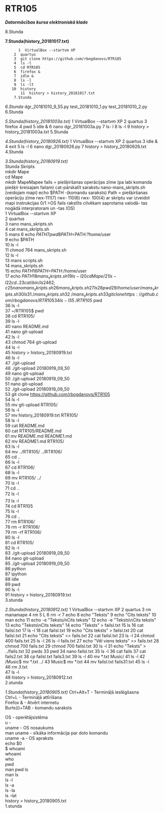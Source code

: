 # RTR105
***Datormācības kursa elektroniskā klade***
    
8.Stunda   
       
**7.Stunda(history_20181017.txt)**
```
      1  VirtualBox --startvm XP
    2  quartus
    3  git clone https://github.com/rbogdanovs/RTR105
    4  ls -l
    5  cd RTR105
    6  firefox &
    7  idle &
    8  ls -l
    9  ls -lt
   10  history
       11  history > history_20181017.txt
    7.Stunda
```
*6.Stunda*
    dgr_20181010_9_55.py
    test_20181010_1.py
    test_20181010_2.py
    6.Stunda

*5.Stunda(history_20181003a.txt)*
      1  VirtualBox --startvm XP
    2  quartus
    3  firefox
    4  pwd
    5  idle &
    6  nano dgr_20181003a.py
    7  ls- l
    8  ls -l
       9  history > history_20181003a.txt
    5.Stunda

*4.Stunda(history_20180926.txt)*
      1  VirtualBox --startvm XP
    2  quartus
    3  idle &
    4  exit
    5  ls -l
    6  nano dgr_20180926.py
       7  history > history_20180926.txt
    4.Stunda

*3.Stunda(history_20180919.txt)*   
      Stunda Skripts  
  mkdir Mape  
  cd	Mape  
  mkdir MapeMapee fails = piešķiršanas operācijas zīme (pa labi komanda piešķir kreisajam failam) cat-pārskatīt sarakstu nano-mans_skripts.sh (veidojam mapi) echo $PATH -(komandu saraksts) Path = piešķiršanas operāciju zīme rwx-111(7) rwx- 110(6) rwx- 100(4) ar skriptu var izveidot mapi instrukcijas 0/1 >OS fails rakstīts cilvēkam saprotama valodā- tas nogādā interpratoram un -tas (OS)      
        1  VirtualBox --startvm XP  
      2  quartus  
      3  nano mans_skripts.sh  
      4  cat mans_skripts.sh  
      5  mans
      6  echo $PATH  
      7  pwd  
      8  PATH=$PATH:?home/user  
      9  echo $PATH   
     10  ls -l  
     11  chmod 764 mans_skripts.sh   
     12  ls -l  
     13  mans scripts.sh  
     14  mans_skripts.sh   
     15  echo $PATH  
     16  PATH=$PATH:/home/user  
     17  echo $PATH  
     18  mans_skripts.sh   
     19  ls -l  
     20  cd Mape/   
     21  ls -l  
     22  cd ..  
     23  cat /bin/ls  
     24  62;c  
     25  nano mans_skripts.sh   
     26  mans_skripts.sh   
     27  ls  
     28  pwd  
     29  /home/user/mans_skripts.sh  
     30  ls  
     31  ./mans_skripts.sh  
     32  ~/mans_skripts.sh   
     33  git clone https://github.com/rbogdanovs/RTR105  
     34  ls -l  
     35  ~/RTR105$ pwd  
     36  ls -l  
     37  ~/RTR105$ pwd  
     38  cd RTR105/  
     39  ls -l  
     40  nano README.md   
     41  nano git-upload  
     42  ls -l  
     43  chmod 764 git-upload   
     44  ls -l  
     45  history > history_20180919.txt  
     46  ls -l  
     47  ./git-upload  
     48  ./git-upload 20180919_09_50    
     49  nano git-upload  
     50  ./git-upload 20180919_09_50  
     51  nano git-upload  
     52  ./git-upload 20180919_09_50  
     53  git clone https://github.com/rbogdanovs/RTR105  
     54  ls -l  
     55  mv git-upload RTR105/  
     56  ls -l  
     57  mv history_20180919.txt RTR105/  
     58  ls -l  
     59  cat README.md   
     60  cat RTR105/README.md    
     61  mv README.md README1.md   
     62  mv README1.md RTR105/  
     63  ls -l  
     64  mv ../RTR105/ ../RTR106/  
     65  cd ..  
     66  ls -l  
     67  cd RTR106/  
     68  ls -l  
     69  mv RTR105/ ../  
     70  ls -l  
     71  cd ..  
     72  ls -l\  
     73  ls -l  
     74  cd RTR105  
     75  ls -l  
     76  cd ..  
     77  rm RTR106/  
     78  rm -r RTR106/  
     79  rm -rf RTR106/  
     80  ls -l  
     81  cd RTR105/  
     82  ls -l  
     83  ./git-upload 20180919_09_50  
     84  nano git-upload  
     85  ./git-upload 20180919_09_50  
     86  python  
     87  ipython  
     88  idle  
     89  pwd  
     90  ls -l  
         91  history > history_20180919.txt    
        3.stunda
        
*2.Stunda(history_20180912.txt)*
    1  VirtualBox --startvm XP
      2  quartus
      3  rm manamape
     4  rm
      5  L
      6  rm -r
     7  echo
      8  echo "Teksts"
      9  echo "Cits teksts"
     10  man echo
     11  echo -e "Teksts/nCits teksts"
     12  echo -e "Teksts\nCits teksts"
     13  echo "Teksts\nCits teksts"
     14  echo "Teksts" > failsl.txt
     15  ls
     16  cat failsl.txt
     17  ls -l
     18  cat failsl.txt
     19  echo "Cits teksts" > failsl.txt
     20  cat failsl.txt
     21  echo "Cits teksts" >> fails.txt
     22  cat failsl.txt
     23  ls -l
     24  chmod 400 fails.txt
     25  ls -l
     26  ls -l fails.txt
     27  echo "Vēl viens teksts" >> fails.txt
     28  chmod 700 fails.txt
     29  chmod 700 failsl.txt
     30  ls -l
     31  echo "Teksts" > ../fails.txt
     32  pwds
     33  pwd
     34  nano failsl.txt
     35  ls -l
     36  cat fails
     37  cat fails2.txt
     38  cp failsl.txt fails3.txt
     39  ls -l
     40  mv *.txt Music/
     41  ls -l
     42  /Music$ mv *.txt ../
     43  Music$ mv *.txt
     44  mv failsl.txt fails31.txt
     45  ls -l  
     46  rm *3*.txt   
     47  ls -l  
         48 history > history_20180912.txt  
      2.stunda    

*1.Stunda(history_20180905.txt)*
  Ctrl+Alt+T  - Termināļā ieslēgšasna  
  Ctrl+L   - Termināļā attīrīšana  
  Firefox &   - Atvērt internetu  
  Burts(i)+TAB    - komandu saraksts  



  OS  - operētājsistēma  
  u   -   
  uname  - OS nosaukums  
  man uname   - sīkāka informācija par doto komandu  
  uname -a   - OS apraksts  
  echo $0  
  $ whoami  
  whoami  
  who  
  pwd  
  man pwd
  ls  
  man ls  
  ls -l  
  ls -a  
  ls -la  
  ls -lat  
     history > history_20180905.txt  
  1.stunda  
